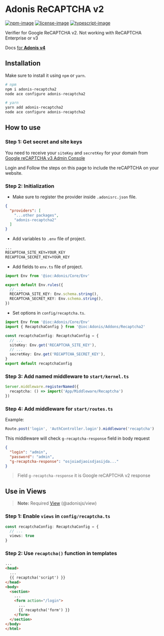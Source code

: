 # Adonis ReCAPTCHA v2

[![npm-image]][npm-url] [![license-image]][license-url] [![typescript-image]][typescript-url]

Verifier for Google ReCAPTCHA v2. Not working with ReCAPTCHA Enterprise or v3

Docs [for **Adonis v4**](https://github.com/lookinlab/adonis-recaptcha2/tree/v1)

## Installation

Make sure to install it using `npm` or `yarn`.

```bash
# npm
npm i adonis-recaptcha2
node ace configure adonis-recaptcha2

# yarn
yarn add adonis-recaptcha2
node ace configure adonis-recaptcha2
```

## How to use

### Step 1: Get secret and site keys

You need to receive your `siteKey` and `secretKey` for your domain from [Google reCAPTCHA v3 Admin Console](https://www.google.com/recaptcha/admin)

Login and Follow the steps on this page to include the reCAPTCHA on your website.

### Step 2: Initialization

- Make sure to register the provider inside `.adonisrc.json` file.

```json
{
  "providers": [
    "...other packages",
    "adonis-recaptcha2"
  ] 
}
```

- Add variables to `.env` file of project.

```txt
...
RECAPTCHA_SITE_KEY=YOUR_KEY
RECAPTCHA_SECRET_KEY=YOUR_KEY
```

- Add fields to `env.ts` file of project.

```ts
import Env from '@ioc:Adonis/Core/Env'

export default Env.rules({
  // ...
  RECAPTCHA_SITE_KEY: Env.schema.string(),
  RECAPTCHA_SECRET_KEY: Env.schema.string(),
})
```

- Set options in `config/recaptcha.ts`.

```ts
import Env from '@ioc:Adonis/Core/Env'
import { RecaptchaConfig } from '@ioc:Adonis/Addons/Recaptcha2'

const recaptchaConfig: RecaptchaConfig = {
  // ...
  siteKey: Env.get('RECAPTCHA_SITE_KEY'),
  // ...
  secretKey: Env.get('RECAPTCHA_SECRET_KEY'),
}
export default recaptchaConfig
```

### Step 3: Add named middleware to `start/kernel.ts`

```ts
Server.middleware.registerNamed({
  recaptcha: () => import('App/Middleware/Recaptcha')
})
```

### Step 4: Add middleware for `start/routes.ts`

Example:
```ts
Route.post('login', 'AuthController.login').middleware('recaptcha')
```

This middleware will check `g-recaptcha-response` field in body request
```json
{
  "login": "admin",
  "password": "admin",
  "g-recaptcha-response": "osjoiadjaoisdjasijda..."
}
```
> Field `g-recaptcha-response` it is Google reCAPTCHA v2 response

## Use in Views
> **Note:** Required [View](https://docs.adonisjs.com/guides/views/introduction) (@adonisjs/view)

### Step 1: Enable `views` in `config/recaptcha.ts`
```ts
const recaptchaConfig: RecaptchaConfig = {
  // ... 
  views: true
}
```

### Step 2: Use `recaptcha()` function in templates
```html
...
<head>
  ...
  {{ recaptcha('script') }}
</head>
<body>
  <section>
    ...
    <form action="/login">
      ...
      {{ recaptcha('form') }}
    </form>
  </section>
</body>
</html>
```

[npm-image]: https://img.shields.io/npm/v/adonis-recaptcha2?logo=npm&style=for-the-badge
[npm-url]: https://www.npmjs.com/package/adonis-recaptcha2

[license-image]: https://img.shields.io/npm/l/adonis-recaptcha2?style=for-the-badge&color=blueviolet
[license-url]: https://github.com/lookinlab/adonis-recaptcha2/blob/develop/LICENSE.md

[typescript-image]: https://img.shields.io/npm/types/adonis-recaptcha2?color=294E80&label=%20&logo=typescript&style=for-the-badge
[typescript-url]: https://github.com/lookinlab
